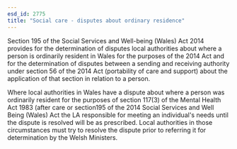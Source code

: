 ```yaml
---
esd_id: 2775
title: "Social care - disputes about ordinary residence"
---
```


Section 195 of the Social Services and Well-being (Wales) Act 2014 provides for the determination of disputes local authorities about where a person is ordinarily resident in Wales for the purposes of the 2014 Act and for the determination of disputes between a sending and receiving authority under section 56 of the 2014 Act (portability of care and support) about the application of that section in relation to a person.

Where local authorities in Wales have a dispute about where a person was ordinarily resident for the purposes of section 117(3) of the Mental Health Act 1983 (after care or section195 of the 2014 Social Services and Well Being (Wales) Act the LA responsible for meeting an individual's needs until the dispute is resolved will be as prescribed.  Local authorities in those circumstances must try to resolve the dispute prior to referring it for determination by the Welsh Ministers.

